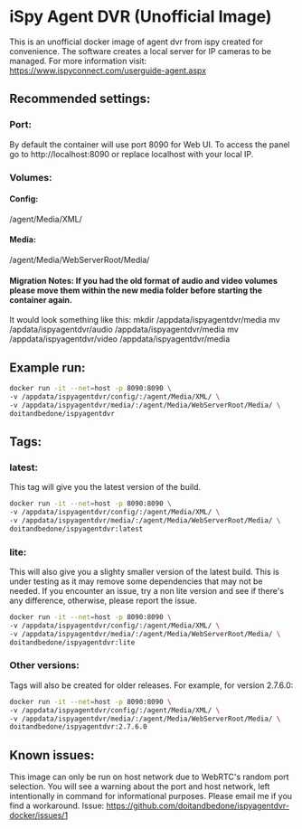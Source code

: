 # iSpy Agent DVR (Unofficial Image)
This is an unofficial docker image of agent dvr from ispy created for convenience. The software creates a local server for IP cameras to be managed. For more information visit:
https://www.ispyconnect.com/userguide-agent.aspx

## Recommended settings:
### Port:
By default the container will use port 8090 for Web UI. To access the panel go to http://localhost:8090 or replace localhost with your local IP.
### Volumes:
#### Config: 
/agent/Media/XML/
#### Media: 
/agent/Media/WebServerRoot/Media/

#### Migration Notes: If you had the old format of audio and video volumes please move them within the new media folder before starting the container again.
It would look something like this:
mkdir /appdata/ispyagentdvr/media
mv /apdata/ispyagentdvr/audio /appdata/ispyagentdvr/media
mv /appdata/ispyagentdvr/video /appdata/ispyagentdvr/media

## Example run:
```bash
docker run -it --net=host -p 8090:8090 \
-v /appdata/ispyagentdvr/config/:/agent/Media/XML/ \
-v /appdata/ispyagentdvr/media/:/agent/Media/WebServerRoot/Media/ \
doitandbedone/ispyagentdvr
```

## Tags:
### latest:
This tag will give you the latest version of the build.
```bash
docker run -it --net=host -p 8090:8090 \
-v /appdata/ispyagentdvr/config/:/agent/Media/XML/ \
-v /appdata/ispyagentdvr/media/:/agent/Media/WebServerRoot/Media/ \
doitandbedone/ispyagentdvr:latest
```

### lite:
This will also give you a slighty smaller version of the latest build. This is under testing as it may remove some dependencies that may not be needed. If you encounter an issue, try a non lite version and see if there's any difference, otherwise, please report the issue.
```bash
docker run -it --net=host -p 8090:8090 \
-v /appdata/ispyagentdvr/config/:/agent/Media/XML/ \
-v /appdata/ispyagentdvr/media/:/agent/Media/WebServerRoot/Media/ \
doitandbedone/ispyagentdvr:lite
```

### Other versions:
Tags will also be created for older releases.
For example, for version 2.7.6.0:
```bash
docker run -it --net=host -p 8090:8090 \
-v /appdata/ispyagentdvr/config/:/agent/Media/XML/ \
-v /appdata/ispyagentdvr/media/:/agent/Media/WebServerRoot/Media/ \
doitandbedone/ispyagentdvr:2.7.6.0
```

## Known issues:
This image can only be run on host network due to WebRTC's random port selection. You will see a warning about the port and host network, left intentionally in command for informational purposes. Please email me if you find a workaround. Issue: 
https://github.com/doitandbedone/ispyagentdvr-docker/issues/1
